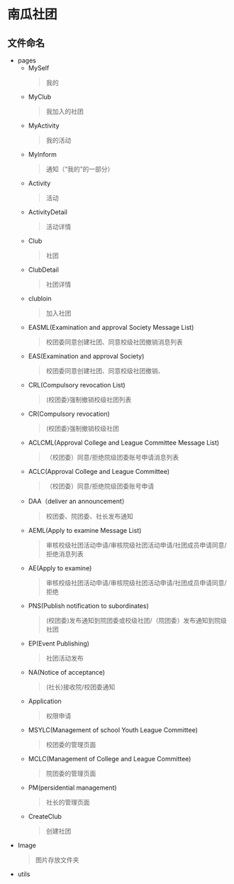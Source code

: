 # 南瓜社团
## 文件命名
* pages
  * MySelf
    > 我的
  * MyClub
    > 我加入的社团
  * MyActivity
    > 我的活动
  * Mylnform
    > 通知（“我的”的一部分）
  * Activity
    > 活动
  * ActivityDetail
    > 活动详情
  * Club
    > 社团
  * ClubDetail
    > 社团详情
  * clubloin
    > 加入社团
  * EASML(Examination and approval Society Message List)
    >校团委同意创建社团、同意校级社团撤销消息列表
  * EAS(Examination and approval Society)
    >校团委同意创建社团、同意校级社团撤销、
  * CRL(Compulsory revocation List)
    >(校团委)强制撤销校级社团列表
  * CR(Compulsory revocation)
    >(校团委)强制撤销校级社团
  * ACLCML(Approval College and League Committee Message List)
    >（校团委）同意/拒绝院级团委账号申请消息列表
  * ACLC(Approval College and League Committee)
    >（校团委）同意/拒绝院级团委账号申请
  * DAA（deliver an announcement）
    >校团委、院团委、社长发布通知
  * AEML(Apply to examine Message List)
    >审核校级社团活动申请/审核院级社团活动申请/社团成员申请同意/拒绝消息列表
  * AE(Apply to examine)
    >审核校级社团活动申请/审核院级社团活动申请/社团成员申请同意/拒绝
  * PNS(Publish notification to subordinates)
    >(校团委)发布通知到院团委或校级社团/（院团委）发布通知到院级社团
  * EP(Event Publishing)
    >社团活动发布
  * NA(Notice of acceptance)
    >(社长)接收院/校团委通知
  * Application
    >权限申请
  * MSYLC(Management of school Youth League Committee)
    >校团委的管理页面
  * MCLC(Management of College and League Committee)
    >院团委的管理页面
  * PM(persidential management)
    >社长的管理页面
  * CreateClub
    >创建社团
* Image
  > 图片存放文件夹
* utils